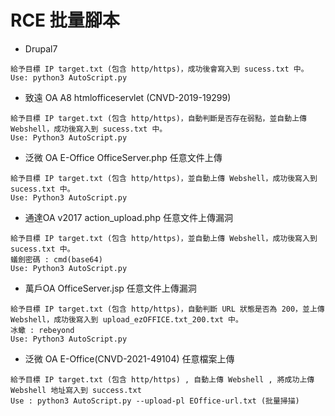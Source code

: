 # RCE 批量腳本
- Drupal7
```
給予目標 IP target.txt (包含 http/https)，成功後會寫入到 sucess.txt 中。
Use: python3 AutoScript.py
```
- 致遠 OA A8 htmlofficeservlet (CNVD-2019-19299)
```
給予目標 IP target.txt (包含 http/https)，自動判斷是否存在弱點，並自動上傳 Webshell，成功後寫入到 sucess.txt 中。
Use: Python3 AutoScript.py
```
- 泛微 OA E-Office OfficeServer.php 任意文件上傳
```
給予目標 IP target.txt (包含 http/https)，並自動上傳 Webshell，成功後寫入到 sucess.txt 中。
Use: Python3 AutoScript.py
```
- 通達OA v2017 action_upload.php 任意文件上傳漏洞
```
給予目標 IP target.txt (包含 http/https)，並自動上傳 Webshell，成功後寫入到 sucess.txt 中。
蟻劍密碼 : cmd(base64)
Use: Python3 AutoScript.py
```
- 萬戶OA OfficeServer.jsp 任意文件上傳漏洞
```
給予目標 IP target.txt (包含 http/https)，自動判斷 URL 狀態是否為 200，並上傳 Webshell，成功後寫入到 upload_ezOFFICE.txt_200.txt 中。
冰蠍 : rebeyond
Use: Python3 AutoScript.py
```
- 泛微 OA E-Office(CNVD-2021-49104) 任意檔案上傳
```
給予目標 IP target.txt (包含 http/https) , 自動上傳 Webshell , 將成功上傳 Webshell 地址寫入到 success.txt
Use : python3 AutoScript.py --upload-pl EOffice-url.txt (批量掃描)
```
